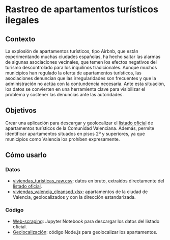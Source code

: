 # Rastreo de apartamentos turísticos ilegales
## Contexto
La explosión de apartamentos turísticos, tipo Airbnb, que están experimentando muchas ciudades españolas, ha hecho saltar las alarmas de algunas asociaciones vecinales, que temen los efectos negativos del turismo descontrolado para los inquilinos tradicionales. Aunque muchos municipios han regulado la oferta de apartamentos turísticos, las asociaciones denuncian que las irregularidades son frecuentes y que la administración no actúa con la contundencia necesaria. Ante esta situación, los datos se convierten en  una herramienta clave para visibilizar el problema y sostener las denuncias ante las autoridades.
## Objetivos
Crear una aplicación para descargar y geolocalizar el [listado oficial](http://comunitatvalenciana.com/viaje/alojamiento/viviendas-turisticas) de apartamentos turísticos de la Comunidad Valenciana. Además, permite identificar apartamentos situados en pisos 2º y superiores, ya que municipios como Valencia los prohíben expresamente.
## Cómo usarlo
### Datos
* [viviendas_turisticas_raw.csv](https://github.com/datos-solidarios/rastreo-apartamentos-turisticos-irregulares/blob/master/datos/viviendas_turisticas_raw.csv): datos en bruto, extraídos directamente del [listado oficial](http://comunitatvalenciana.com/viaje/alojamiento/viviendas-turisticas).
* [viviendas_valencia_cleansed.xlsx](https://github.com/datos-solidarios/rastreo-apartamentos-turisticos-irregulares/blob/master/datos/viviendas_valencia_cleansed.xlsx): apartamentos de la ciudad de Valencia, geolocalizados y con la dirección estandarizada.
### Código
* [Web-scraping](https://github.com/datos-solidarios/rastreo-apartamentos-turisticos-irregulares/tree/master/codigo/web-scrapping): Jupyter Notebook para descargar los datos del listado oficial.
* [Geolocalización](https://github.com/datos-solidarios/rastreo-apartamentos-turisticos-irregulares/tree/master/codigo/geolocalizacion): código Node.js para geolocalizar los apartamentos.
